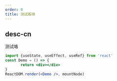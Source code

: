 ```yaml
---
order: 0
title: 测试板块
---
```


## desc-cn 
测试咯

```jsx
import {useState, useEffect, useRef} from 'react'
const Demo = () => {
       return <div></div>
}
ReactDOM.render(<Demo />, mountNode)
```

<style>
</style>